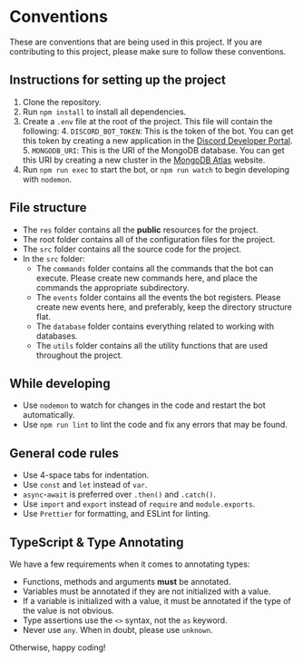 # Conventions

These are conventions that are being used in this project. If you are contributing to this project, please make sure to
follow these conventions.

## Instructions for setting up the project

1. Clone the repository.
2. Run `npm install` to install all dependencies.
3. Create a `.env` file at the root of the project. This file will contain the following:
    4. `DISCORD_BOT_TOKEN`: This is the token of the bot. You can get this token by creating a new application in the
       [Discord Developer Portal](https://discord.com/developers/applications).
    5. `MONGODB_URI`: This is the URI of the MongoDB database. You can get this URI by creating a new cluster in the
       [MongoDB Atlas](https://www.mongodb.com/cloud/atlas) website.
6. Run `npm run exec` to start the bot, or `npm run watch` to begin developing with `nodemon`.

## File structure

- The `res` folder contains all the **public** resources for the project.
- The root folder contains all of the configuration files for the project.
- The `src` folder contains all the source code for the project.
- In the `src` folder:
    - The `commands` folder contains all the commands that the bot can execute. Please create new commands here, and
      place the commands the appropriate subdirectory.
    - The `events` folder contains all the events the bot registers. Please create new events here, and preferably, keep
      the directory structure flat.
    - The `database` folder contains everything related to working with databases.
    - The `utils` folder contains all the utility functions that are used throughout the project.

## While developing

- Use `nodemon` to watch for changes in the code and restart the bot automatically.
- Use `npm run lint` to lint the code and fix any errors that may be found.

## General code rules

- Use 4-space tabs for indentation.
- Use `const` and `let` instead of `var`.
- `async`-`await` is preferred over `.then()` and `.catch()`.
- Use `import` and `export` instead of `require` and `module.exports`.
- Use `Prettier` for formatting, and ESLint for linting.

## TypeScript & Type Annotating

We have a few requirements when it comes to annotating types:

- Functions, methods and arguments **must** be annotated.
- Variables must be annotated if they are not initialized with a value.
- If a variable is initialized with a value, it must be annotated if the type of the value is not obvious.
- Type assertions use the `<>` syntax, not the `as` keyword.
- Never use `any`. When in doubt, please use `unknown`.

Otherwise, happy coding!